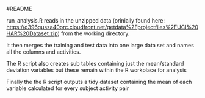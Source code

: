#README

run_analysis.R reads in the unzipped data (orinially found here: https://d396qusza40orc.cloudfront.net/getdata%2Fprojectfiles%2FUCI%20HAR%20Dataset.zip) from the working directory. 

It then merges the training and test data into one large data set and names all the columns and activities. 

The R script also creates sub tables  containing just the mean/standard deviation variables but these remain within the R workplace for analysis

Finally the the R script outputs a tidy dataset containing the mean of each variable calculated for every subject activity pair 